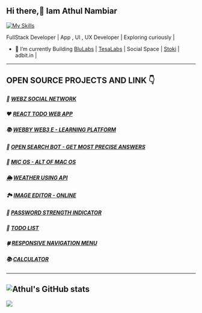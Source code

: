 ## Hi there,👋 Iam Athul Nambiar
[![My Skills](https://skillicons.dev/icons?i=react,html,css,js,jquery,bootstrap,c,cpp,php,nodejs,androidstudio,codepen,firebase,github&theme=light)](https://skillicons.dev)



FullStack Developer | App , UI , UX Developer |  Exploring curiously | 

- 🔭 I’m currently Building [BluLabs](https://play.google.com/store/apps/dev?id=7183312321357597419) | [TesaLabs](https://play.google.com/store/apps/dev?id=8316335420629473234) | Social Space | [Stoki](https://www.stoki.shop/) | adbit.in | 

<!--- 🌱 I’m currently learning  Flutter , DSA 
- ❤️ JavaScript, Bootstarp , C, C++ , JQuery , CSS3 , HTML5
- 🧪 INTERMEDIATE - PHP , SQL , Flutter -->
---
## OPEN SOURCE PROJECTS AND LINK 👇

##### 🎉 [WEBZ SOCIAL NETWORK ](https://webz-smn.netlify.app/)
#####  ❤️ [REACT TODO WEB APP](https://react-web-todo.netlify.app/)
##### 📚 [WEBBY WEB3 E - LEARNING PLATFORM ](https://athul-22.github.io/WEBBY-WEB-3-LEARNING-PLATFORM/)
##### 🤖 [OPEN SEARCH BOT - GET MOST PRECISE ANSWERS](https://athul-22.github.io/OPEN-SEARCH-BOT/)
##### 🌈 [MIC OS - ALT OF MAC OS](https://athul-22.github.io/micos/)
##### 🌦️ [WEATHER USING API](https://athul-22.github.io/weather)
##### 🏞️ [IMAGE EDITOR - ONLINE](https://athul-22.github.io/image-editor-online)
##### 🔐 [PASSWORD STRENGTH INDICATOR](https://athul-22.github.io/password-strength-indicator) 
##### 📝 [TODO LIST](https://athul-22.github.io/todo/)
##### 🍀 [RESPONSIVE NAVIGATION MENU](https://athul-22.github.io/responsive-navigation)
##### 📚 [CALCULATOR](https://athul-22.github.io/calculator)
---
![Athul's GitHub stats](https://github-readme-stats.vercel.app/api?username=athul-22)
---
![](https://komarev.com/ghpvc/?username=athul-22&style=flat-square)

